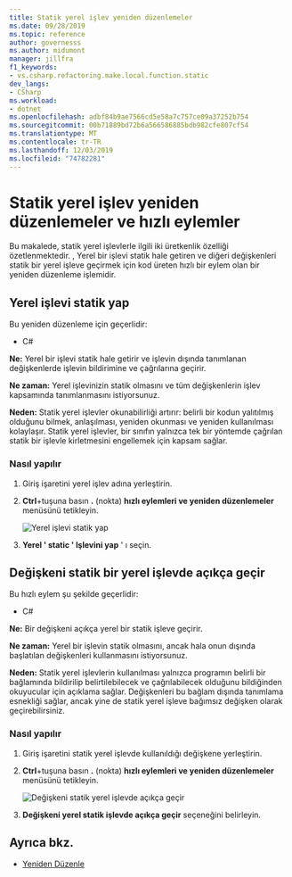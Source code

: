 ```yaml
---
title: Statik yerel işlev yeniden düzenlemeler
ms.date: 09/28/2019
ms.topic: reference
author: governesss
ms.author: midumont
manager: jillfra
f1_keywords:
- vs.csharp.refactoring.make.local.function.static
dev_langs:
- CSharp
ms.workload:
- dotnet
ms.openlocfilehash: adbf84b9ae7566cd5e58a7c757ce09a37252b754
ms.sourcegitcommit: 00b71889bd72b6a566586885bdb982cfe807cf54
ms.translationtype: MT
ms.contentlocale: tr-TR
ms.lasthandoff: 12/03/2019
ms.locfileid: "74782281"
---
```

# <a name="static-local-function-refactorings-and-quick-actions"></a>Statik yerel işlev yeniden düzenlemeler ve hızlı eylemler

Bu makalede, statik yerel işlevlerle ilgili iki üretkenlik özelliği özetlenmektedir. , Yerel bir işlevi statik hale getiren ve diğeri değişkenleri statik bir yerel işleve geçirmek için kod üreten hızlı bir eylem olan bir yeniden düzenleme işlemidir.

## <a name="make-local-function-static"></a>Yerel işlevi statik yap

Bu yeniden düzenleme için geçerlidir:

- C#

**Ne:** Yerel bir işlevi statik hale getirir ve işlevin dışında tanımlanan değişkenlerde işlevin bildirimine ve çağrılarına geçirir.

**Ne zaman:** Yerel işlevinizin statik olmasını ve tüm değişkenlerin işlev kapsamında tanımlanmasını istiyorsunuz.

**Neden:** Statik yerel işlevler okunabilirliği artırır: belirli bir kodun yalıtılmış olduğunu bilmek, anlaşılması, yeniden okunması ve yeniden kullanılması kolaylaşır. Statik yerel işlevler, bir sınıfın yalnızca tek bir yöntemde çağrılan statik bir işlevle kirletmesini engellemek için kapsam sağlar.

### <a name="how-to"></a>Nasıl yapılır

1. Giriş işaretini yerel işlev adına yerleştirin.

2. **Ctrl**+tuşuna basın **.** (nokta) **hızlı eylemleri ve yeniden düzenlemeler** menüsünü tetikleyin.

   ![Yerel işlevi statik yap](media/make-local-function-static.png)

3. **Yerel ' static ' Işlevini yap** ' ı seçin.

## <a name="pass-variable-explicitly-in-a-static-local-function"></a>Değişkeni statik bir yerel işlevde açıkça geçir

Bu hızlı eylem şu şekilde geçerlidir:

- C#

**Ne:** Bir değişkeni açıkça yerel bir statik işleve geçirir.

**Ne zaman:** Yerel bir işlevin statik olmasını, ancak hala onun dışında başlatılan değişkenleri kullanmasını istiyorsunuz.

**Neden:** Statik yerel işlevlerin kullanılması yalnızca programın belirli bir bağlamında bildirilip belirtilebilecek ve çağrılabilecek olduğunu bildiğinden okuyucular için açıklama sağlar. Değişkenleri bu bağlam dışında tanımlama esnekliği sağlar, ancak yine de statik yerel işleve bağımsız değişken olarak geçirebilirsiniz.

### <a name="how-to"></a>Nasıl yapılır

1. Giriş işaretini statik yerel işlevde kullanıldığı değişkene yerleştirin.

2. **Ctrl**+tuşuna basın **.** (nokta) **hızlı eylemleri ve yeniden düzenlemeler** menüsünü tetikleyin.

   ![Değişkeni statik yerel işlevde açıkça geçir](media/pass-variable-explicitly-static-local-function.png)

3. **Değişkeni yerel statik işlevde açıkça geçir** seçeneğini belirleyin.

## <a name="see-also"></a>Ayrıca bkz.

- [Yeniden Düzenle](../refactoring-in-visual-studio.md)